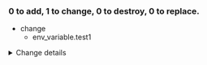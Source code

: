 ### 0 to add, 1 to change, 0 to destroy, 0 to replace.
- change
    - env_variable.test1
<details><summary>Change details</summary>

````diff
# env_variable.test1 will be updated in-place
@@ -7,7 +7,7 @@
   ",
   "name": "
   ```
-  test1
+  test2
   ```
   
   ",
````

</details>
